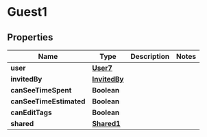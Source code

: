 

# Guest1


## Properties

| Name | Type | Description | Notes |
|------------ | ------------- | ------------- | -------------|
|**user** | [**User7**](User7.md) |  |  |
|**invitedBy** | [**InvitedBy**](InvitedBy.md) |  |  |
|**canSeeTimeSpent** | **Boolean** |  |  |
|**canSeeTimeEstimated** | **Boolean** |  |  |
|**canEditTags** | **Boolean** |  |  |
|**shared** | [**Shared1**](Shared1.md) |  |  |



